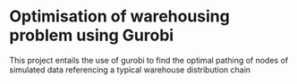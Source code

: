 # Optimisation of warehousing problem using Gurobi
This project entails the use of gurobi to find the optimal pathing of nodes of simulated data referencing a typical warehouse distribution chain

